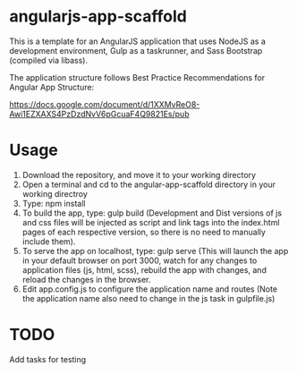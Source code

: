angularjs-app-scaffold
======================
This is a template for an AngularJS application that uses NodeJS as a development environment, Gulp as a taskrunner, and Sass Bootstrap (compiled via libass).  

The application structure follows Best Practice Recommendations for Angular App Structure:

https://docs.google.com/document/d/1XXMvReO8-Awi1EZXAXS4PzDzdNvV6pGcuaF4Q9821Es/pub


Usage
=====
1. Download the repository, and move it to your working directory
2. Open a terminal and cd to the angular-app-scaffold directory in your working directroy
3. Type: npm install
4. To build the app, type: gulp build (Development and Dist versions of js and css files will be injected as script and link tags into the index.html pages of each respective version, so there is no need to manually include them).
5. To serve the app on localhost, type: gulp serve (This will launch the app in your default browser on port 3000, watch for any changes to application files (js, html, scss), rebuild the app with changes, and reload the changes in the browser.
6. Edit app.config.js to configure the application name and routes (Note the application name also need to change in the js task in gulpfile.js)


TODO
====
Add tasks for testing
